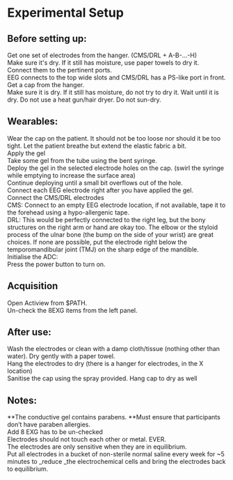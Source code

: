 # Experimental Setup

## Before setting up:

Get one set of electrodes from the hanger. (CMS/DRL + A-B-...-H)  
Make sure it's dry. If it still has moisture, use paper towels to dry it.  
Connect them to the pertinent ports.  
EEG connects to the top wide slots and CMS/DRL has a PS-like port in front.  
Get a cap from the hanger.  
Make sure it is dry. If it still has moisture, do not try to dry it. Wait until it is dry. Do not use a heat gun/hair dryer. Do not sun-dry.  

## Wearables:

Wear the cap on the patient. It should not be too loose nor should it be too tight. Let the patient breathe but extend the elastic fabric a bit.  
Apply the gel  
Take some gel from the tube using the bent syringe.  
Deploy the gel in the selected electrode holes on the cap. (swirl the syringe while emptying to increase the surface area)  
Continue deploying until a small bit overflows out of the hole.  
Connect each EEG electrode right after you have applied the gel.  
Connect the CMS/DRL electrodes  
CMS: Connect to an empty EEG electrode location, if not available, tape it to the forehead using a hypo-allergenic tape.  
DRL: This would be perfectly connected to the right leg, but the bony structures on the right arm or hand are okay too. The elbow or the styloid process of the ulnar bone (the bump on the side of your wrist) are great choices. If none are possible, put the electrode right below the temporomandibular joint (TMJ) on the sharp edge of the mandible.  
Initialise the ADC:  
Press the power button to turn on.  

## Acquisition  
Open Actiview from $PATH.  
Un-check the 8EXG items from the left panel.  

## After use:
Wash the electrodes or clean with a damp cloth/tissue (nothing other than water). Dry gently with a paper towel.  
Hang the electrodes to dry (there is a hanger for electrodes, in the X location)  
Sanitise the cap using the spray provided. Hang cap to dry as well  

## Notes:

**The conductive gel contains parabens. **Must ensure that participants don’t have paraben allergies.  
Add 8 EXG has to be un-checked  
Electrodes should not touch each other or metal. EVER.  
The electrodes are only sensitive when they are in equilibrium.  
Put all electrodes in a bucket of non-sterile normal saline every week for ~5 minutes to _reduce _the electrochemical cells and bring the electrodes back to equilibrium.  

